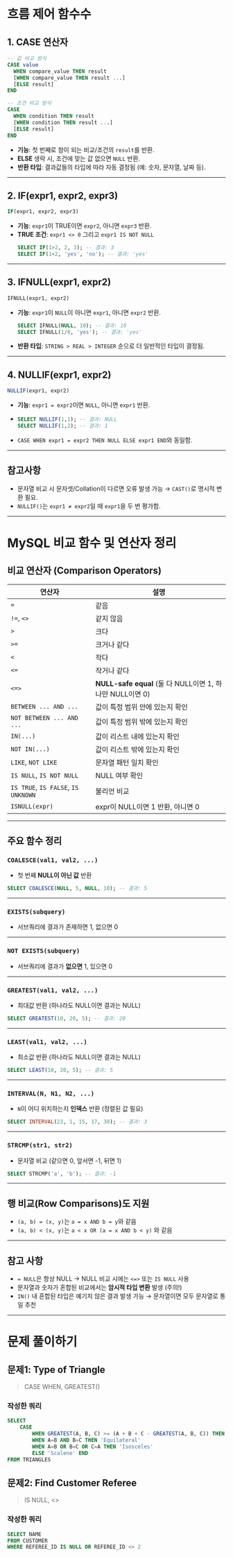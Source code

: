 # 흐름 제어 함수수
##  1. CASE 연산자

```sql
-- 값 비교 방식
CASE value
  WHEN compare_value THEN result
  [WHEN compare_value THEN result ...]
  [ELSE result]
END
```

```sql
-- 조건 비교 방식
CASE
  WHEN condition THEN result
  [WHEN condition THEN result ...]
  [ELSE result]
END
```

- **기능**: 첫 번째로 참이 되는 비교/조건의 `result`를 반환.
- **ELSE** 생략 시, 조건에 맞는 값 없으면 `NULL` 반환.
- **반환 타입**: 결과값들의 타입에 따라 자동 결정됨 (예: 숫자, 문자열, 날짜 등).

---

## 2. IF(expr1, expr2, expr3)

```sql
IF(expr1, expr2, expr3)
```

- **기능**: `expr1`이 TRUE이면 `expr2`, 아니면 `expr3` 반환.
- **TRUE 조건**: `expr1 <> 0` 그리고 `expr1 IS NOT NULL`
  ```sql
  SELECT IF(1>2, 2, 3); -- 결과: 3
  SELECT IF(1<2, 'yes', 'no'); -- 결과: 'yes'
  ```

---

## 3. IFNULL(expr1, expr2)

```sql
IFNULL(expr1, expr2)
```

- **기능**: `expr1`이 `NULL`이 아니면 `expr1`, 아니면 `expr2` 반환.

  ```sql
  SELECT IFNULL(NULL, 10); -- 결과: 10
  SELECT IFNULL(1/0, 'yes'); -- 결과: 'yes'
  ```

- **반환 타입**: `STRING > REAL > INTEGER` 순으로 더 일반적인 타입이 결정됨.

---

## 4. NULLIF(expr1, expr2)

```sql
NULLIF(expr1, expr2)
```

- **기능**: `expr1 = expr2`이면 `NULL`, 아니면 `expr1` 반환.
-
  ```sql
  SELECT NULLIF(1,1); -- 결과: NULL
  SELECT NULLIF(1,2); -- 결과: 1
  ```

- `CASE WHEN expr1 = expr2 THEN NULL ELSE expr1 END`와 동일함.

---

##  참고사항

- 문자열 비교 시 문자셋/Collation이 다르면 오류 발생 가능 → `CAST()`로 명시적 변환 필요.
- `NULLIF()`는 `expr1 ≠ expr2`일 때 `expr1`을 두 번 평가함.
---


# MySQL 비교 함수 및 연산자 정리

##  비교 연산자 (Comparison Operators)

| 연산자 | 설명 |
|--------|------|
| `=` | 같음 |
| `!=`, `<>` | 같지 않음 |
| `>` | 크다 |
| `>=` | 크거나 같다 |
| `<` | 작다 |
| `<=` | 작거나 같다 |
| `<=>` | **NULL-safe equal** (둘 다 NULL이면 1, 하나만 NULL이면 0) |
| `BETWEEN ... AND ...` | 값이 특정 범위 안에 있는지 확인 |
| `NOT BETWEEN ... AND ...` | 값이 특정 범위 밖에 있는지 확인 |
| `IN(...)` | 값이 리스트 내에 있는지 확인 |
| `NOT IN(...)` | 값이 리스트 밖에 있는지 확인 |
| `LIKE`, `NOT LIKE` | 문자열 패턴 일치 확인 |
| `IS NULL`, `IS NOT NULL` | NULL 여부 확인 |
| `IS TRUE`, `IS FALSE`, `IS UNKNOWN` | 불리언 비교 |
| `ISNULL(expr)` | expr이 NULL이면 1 반환, 아니면 0 |

---

## 주요 함수 정리

### `COALESCE(val1, val2, ...)`
- 첫 번째 **NULL이 아닌 값** 반환
```sql
SELECT COALESCE(NULL, 5, NULL, 10); -- 결과: 5
```

---

### `EXISTS(subquery)`
- 서브쿼리에 결과가 존재하면 1, 없으면 0

---

### `NOT EXISTS(subquery)`
- 서브쿼리에 결과가 **없으면** 1, 있으면 0

---

### `GREATEST(val1, val2, ...)`
- 최대값 반환 (하나라도 NULL이면 결과는 NULL)

```sql
SELECT GREATEST(10, 20, 5); -- 결과: 20
```

---

### `LEAST(val1, val2, ...)`
- 최소값 반환 (하나라도 NULL이면 결과는 NULL)

```sql
SELECT LEAST(10, 20, 5); -- 결과: 5
```

---

### `INTERVAL(N, N1, N2, ...)`
- `N`이 어디 위치하는지 **인덱스** 반환 (정렬된 값 필요)
```sql
SELECT INTERVAL(23, 1, 15, 17, 30); -- 결과: 3
```

---

### `STRCMP(str1, str2)`
- 문자열 비교 (같으면 0, 앞서면 -1, 뒤면 1)
```sql
SELECT STRCMP('a', 'b'); -- 결과: -1
```

---

## 행 비교(Row Comparisons)도 지원

- `(a, b) = (x, y)`는 `a = x AND b = y`와 같음
- `(a, b) < (x, y)`는 `a < x OR (a = x AND b < y)` 와 같음

---

## 참고 사항

- `= NULL`은 항상 NULL → NULL 비교 시에는 `<=>` 또는 `IS NULL` 사용
- 문자열과 숫자가 혼합된 비교에서는 **암시적 타입 변환** 발생 (주의!)
- `IN()` 내 혼합된 타입은 예기치 않은 결과 발생 가능 → 문자열이면 모두 문자열로 통일 추천
---

# 문제 풀이하기

## 문제1: Type of Triangle
> CASE WHEN, GREATEST()

### 작성한 쿼리
```sql
SELECT
    CASE
        WHEN GREATEST(A, B, C) >= (A + B + C - GREATEST(A, B, C)) THEN 'Not A Triangle'
        WHEN A=B AND B=C THEN 'Equilateral'
        WHEN A=B OR B=C OR C=A THEN 'Isosceles'
        ELSE 'Scalene' END
FROM TRIANGLES
```

## 문제2: Find Customer Referee
> IS NULL, <>

### 작성한 쿼리
```sql
SELECT NAME
FROM CUSTOMER
WHERE REFEREE_ID IS NULL OR REFEREE_ID <> 2
```
